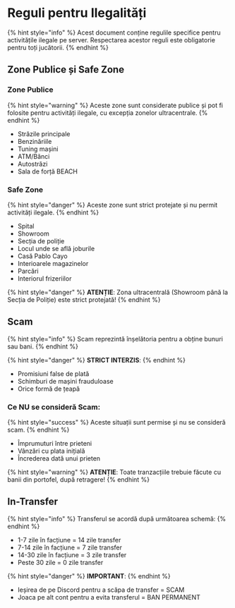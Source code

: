 # Reguli pentru Ilegalități

{% hint style="info" %}
Acest document conține regulile specifice pentru activitățile ilegale pe server. Respectarea acestor reguli este obligatorie pentru toți jucătorii.
{% endhint %}

## Zone Publice și Safe Zone

### Zone Publice
{% hint style="warning" %}
Aceste zone sunt considerate publice și pot fi folosite pentru activități ilegale, cu excepția zonelor ultracentrale.
{% endhint %}

- Străzile principale
- Benzinăriile
- Tuning mașini
- ATM/Bănci
- Autostrăzi
- Sala de forță BEACH

### Safe Zone
{% hint style="danger" %}
Aceste zone sunt strict protejate și nu permit activități ilegale.
{% endhint %}

- Spital
- Showroom
- Secția de poliție
- Locul unde se află joburile
- Casă Pablo Cayo
- Interioarele magazinelor
- Parcări
- Interiorul frizeriilor

{% hint style="danger" %}
**ATENȚIE**: Zona ultracentrală (Showroom până la Secția de Poliție) este strict protejată!
{% endhint %}

## Scam
{% hint style="info" %}
Scam reprezintă înșelătoria pentru a obține bunuri sau bani.
{% endhint %}

{% hint style="danger" %}
**STRICT INTERZIS**: 
{% endhint %}

- Promisiuni false de plată
- Schimburi de mașini frauduloase
- Orice formă de țeapă

### Ce NU se consideră Scam:
{% hint style="success" %}
Aceste situații sunt permise și nu se consideră scam.
{% endhint %}

- Împrumuturi între prieteni
- Vânzări cu plata inițială
- Încrederea dată unui prieten

{% hint style="warning" %}
**ATENȚIE**: Toate tranzacțiile trebuie făcute cu banii din portofel, după retragere!
{% endhint %}

## In-Transfer
{% hint style="info" %}
Transferul se acordă după următoarea schemă:
{% endhint %}

- 1-7 zile în facțiune = 14 zile transfer
- 7-14 zile în facțiune = 7 zile transfer
- 14-30 zile în facțiune = 3 zile transfer
- Peste 30 zile = 0 zile transfer

{% hint style="danger" %}
**IMPORTANT**: 
{% endhint %}

- Ieșirea de pe Discord pentru a scăpa de transfer = SCAM
- Joaca pe alt cont pentru a evita transferul = BAN PERMANENT 